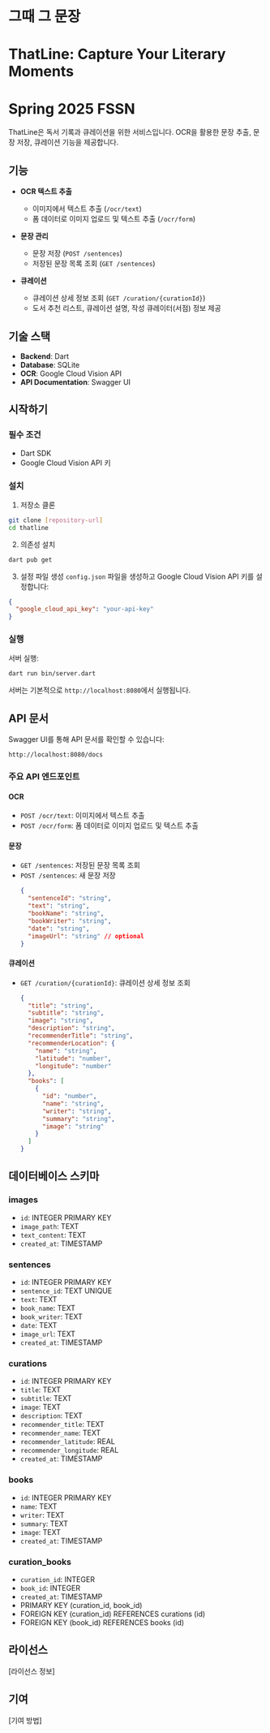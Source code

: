 # 그때 그 문장
# ThatLine: Capture Your Literary Moments
# Spring 2025 FSSN

ThatLine은 독서 기록과 큐레이션을 위한 서비스입니다. OCR을 활용한 문장 추출, 문장 저장, 큐레이션 기능을 제공합니다.

## 기능

- **OCR 텍스트 추출**
  - 이미지에서 텍스트 추출 (`/ocr/text`)
  - 폼 데이터로 이미지 업로드 및 텍스트 추출 (`/ocr/form`)

- **문장 관리**
  - 문장 저장 (`POST /sentences`)
  - 저장된 문장 목록 조회 (`GET /sentences`)

- **큐레이션**
  - 큐레이션 상세 정보 조회 (`GET /curation/{curationId}`)
  - 도서 추천 리스트, 큐레이션 설명, 작성 큐레이터(서점) 정보 제공

## 기술 스택

- **Backend**: Dart
- **Database**: SQLite
- **OCR**: Google Cloud Vision API
- **API Documentation**: Swagger UI

## 시작하기

### 필수 조건

- Dart SDK
- Google Cloud Vision API 키

### 설치

1. 저장소 클론
```bash
git clone [repository-url]
cd thatline
```

2. 의존성 설치
```bash
dart pub get
```

3. 설정 파일 생성
`config.json` 파일을 생성하고 Google Cloud Vision API 키를 설정합니다:
```json
{
  "google_cloud_api_key": "your-api-key"
}
```

### 실행

서버 실행:
```bash
dart run bin/server.dart
```

서버는 기본적으로 `http://localhost:8080`에서 실행됩니다.

## API 문서

Swagger UI를 통해 API 문서를 확인할 수 있습니다:
```
http://localhost:8080/docs
```

### 주요 API 엔드포인트

#### OCR
- `POST /ocr/text`: 이미지에서 텍스트 추출
- `POST /ocr/form`: 폼 데이터로 이미지 업로드 및 텍스트 추출

#### 문장
- `GET /sentences`: 저장된 문장 목록 조회
- `POST /sentences`: 새 문장 저장
  ```json
  {
    "sentenceId": "string",
    "text": "string",
    "bookName": "string",
    "bookWriter": "string",
    "date": "string",
    "imageUrl": "string" // optional
  }
  ```

#### 큐레이션
- `GET /curation/{curationId}`: 큐레이션 상세 정보 조회
  ```json
  {
    "title": "string",
    "subtitle": "string",
    "image": "string",
    "description": "string",
    "recommenderTitle": "string",
    "recommenderLocation": {
      "name": "string",
      "latitude": "number",
      "longitude": "number"
    },
    "books": [
      {
        "id": "number",
        "name": "string",
        "writer": "string",
        "summary": "string",
        "image": "string"
      }
    ]
  }
  ```

## 데이터베이스 스키마

### images
- `id`: INTEGER PRIMARY KEY
- `image_path`: TEXT
- `text_content`: TEXT
- `created_at`: TIMESTAMP

### sentences
- `id`: INTEGER PRIMARY KEY
- `sentence_id`: TEXT UNIQUE
- `text`: TEXT
- `book_name`: TEXT
- `book_writer`: TEXT
- `date`: TEXT
- `image_url`: TEXT
- `created_at`: TIMESTAMP

### curations
- `id`: INTEGER PRIMARY KEY
- `title`: TEXT
- `subtitle`: TEXT
- `image`: TEXT
- `description`: TEXT
- `recommender_title`: TEXT
- `recommender_name`: TEXT
- `recommender_latitude`: REAL
- `recommender_longitude`: REAL
- `created_at`: TIMESTAMP

### books
- `id`: INTEGER PRIMARY KEY
- `name`: TEXT
- `writer`: TEXT
- `summary`: TEXT
- `image`: TEXT
- `created_at`: TIMESTAMP

### curation_books
- `curation_id`: INTEGER
- `book_id`: INTEGER
- `created_at`: TIMESTAMP
- PRIMARY KEY (curation_id, book_id)
- FOREIGN KEY (curation_id) REFERENCES curations (id)
- FOREIGN KEY (book_id) REFERENCES books (id)

## 라이선스

[라이선스 정보]

## 기여

[기여 방법]
